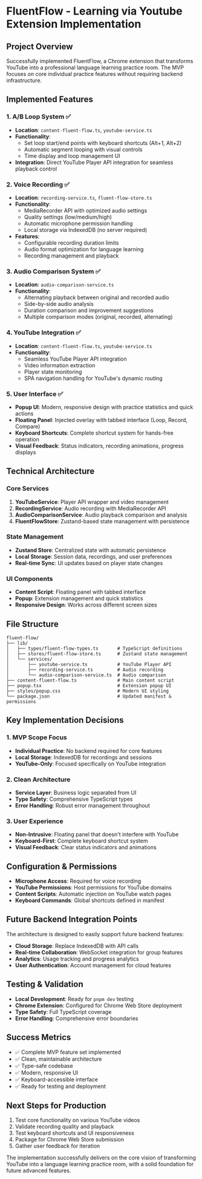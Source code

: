 # FluentFlow - Learning via Youtube Extension Implementation

## Project Overview

Successfully implemented FluentFlow, a Chrome extension that transforms YouTube
into a professional language learning practice room. The MVP focuses on core
individual practice features without requiring backend infrastructure.

## Implemented Features

### 1. A/B Loop System ✅

- **Location**: `content-fluent-flow.ts`, `youtube-service.ts`
- **Functionality**:
  - Set loop start/end points with keyboard shortcuts (Alt+1, Alt+2)
  - Automatic segment looping with visual controls
  - Time display and loop management UI
- **Integration**: Direct YouTube Player API integration for seamless playback
  control

### 2. Voice Recording ✅

- **Location**: `recording-service.ts`, `fluent-flow-store.ts`
- **Functionality**:
  - MediaRecorder API with optimized audio settings
  - Quality settings (low/medium/high)
  - Automatic microphone permission handling
  - Local storage via IndexedDB (no server required)
- **Features**:
  - Configurable recording duration limits
  - Audio format optimization for language learning
  - Recording management and playback

### 3. Audio Comparison System ✅

- **Location**: `audio-comparison-service.ts`
- **Functionality**:
  - Alternating playback between original and recorded audio
  - Side-by-side audio analysis
  - Duration comparison and improvement suggestions
  - Multiple comparison modes (original, recorded, alternating)

### 4. YouTube Integration ✅

- **Location**: `content-fluent-flow.ts`, `youtube-service.ts`
- **Functionality**:
  - Seamless YouTube Player API integration
  - Video information extraction
  - Player state monitoring
  - SPA navigation handling for YouTube's dynamic routing

### 5. User Interface ✅

- **Popup UI**: Modern, responsive design with practice statistics and quick
  actions
- **Floating Panel**: Injected overlay with tabbed interface (Loop, Record,
  Compare)
- **Keyboard Shortcuts**: Complete shortcut system for hands-free operation
- **Visual Feedback**: Status indicators, recording animations, progress
  displays

## Technical Architecture

### Core Services

1. **YouTubeService**: Player API wrapper and video management
2. **RecordingService**: Audio recording with MediaRecorder API
3. **AudioComparisonService**: Audio playback comparison and analysis
4. **FluentFlowStore**: Zustand-based state management with persistence

### State Management

- **Zustand Store**: Centralized state with automatic persistence
- **Local Storage**: Session data, recordings, and user preferences
- **Real-time Sync**: UI updates based on player state changes

### UI Components

- **Content Script**: Floating panel with tabbed interface
- **Popup**: Extension management and quick statistics
- **Responsive Design**: Works across different screen sizes

## File Structure

```
fluent-flow/
├── lib/
│   ├── types/fluent-flow-types.ts       # TypeScript definitions
│   ├── stores/fluent-flow-store.ts      # Zustand state management
│   └── services/
│       ├── youtube-service.ts           # YouTube Player API
│       ├── recording-service.ts         # Audio recording
│       └── audio-comparison-service.ts  # Audio comparison
├── content-fluent-flow.ts               # Main content script
├── popup.tsx                            # Extension popup UI
├── styles/popup.css                     # Modern UI styling
└── package.json                         # Updated manifest & permissions
```

## Key Implementation Decisions

### 1. MVP Scope Focus

- **Individual Practice**: No backend required for core features
- **Local Storage**: IndexedDB for recordings and sessions
- **YouTube-Only**: Focused specifically on YouTube integration

### 2. Clean Architecture

- **Service Layer**: Business logic separated from UI
- **Type Safety**: Comprehensive TypeScript types
- **Error Handling**: Robust error management throughout

### 3. User Experience

- **Non-Intrusive**: Floating panel that doesn't interfere with YouTube
- **Keyboard-First**: Complete keyboard shortcut system
- **Visual Feedback**: Clear status indicators and animations

## Configuration & Permissions

- **Microphone Access**: Required for voice recording
- **YouTube Permissions**: Host permissions for YouTube domains
- **Content Scripts**: Automatic injection on YouTube watch pages
- **Keyboard Commands**: Global shortcuts defined in manifest

## Future Backend Integration Points

The architecture is designed to easily support future backend features:

- **Cloud Storage**: Replace IndexedDB with API calls
- **Real-time Collaboration**: WebSocket integration for group features
- **Analytics**: Usage tracking and progress analytics
- **User Authentication**: Account management for cloud features

## Testing & Validation

- **Local Development**: Ready for `pnpm dev` testing
- **Chrome Extension**: Configured for Chrome Web Store deployment
- **Type Safety**: Full TypeScript coverage
- **Error Handling**: Comprehensive error boundaries

## Success Metrics

- ✅ Complete MVP feature set implemented
- ✅ Clean, maintainable architecture
- ✅ Type-safe codebase
- ✅ Modern, responsive UI
- ✅ Keyboard-accessible interface
- ✅ Ready for testing and deployment

## Next Steps for Production

1. Test core functionality on various YouTube videos
2. Validate recording quality and playback
3. Test keyboard shortcuts and UI responsiveness
4. Package for Chrome Web Store submission
5. Gather user feedback for iteration

The implementation successfully delivers on the core vision of transforming
YouTube into a language learning practice room, with a solid foundation for
future advanced features.
